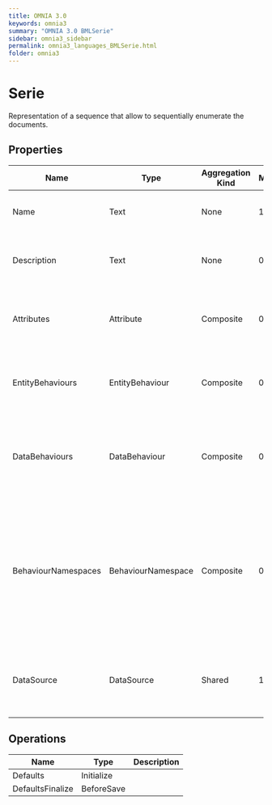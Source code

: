 ```yaml
---
title: OMNIA 3.0
keywords: omnia3
summary: "OMNIA 3.0 BMLSerie"
sidebar: omnia3_sidebar
permalink: omnia3_languages_BMLSerie.html
folder: omnia3
---
```


# Serie
Representation of a sequence that allow to sequentially enumerate the documents.
## Properties

| Name | Type | Aggregation Kind | Multiplicity | Description |
| --------- | --------- | --------- | --------- | --------- |
| Name | Text | None | 1..1 | The name of the entity (unique identifier). |
| Description | Text | None | 0..1 | The textual explanation of the entities' purpose. |
| Attributes | Attribute | Composite | 0..* | A collection of entries that allows to define entity' structure. |
| EntityBehaviours | EntityBehaviour | Composite | 0..* | A collection of entries representing how the entity behaves. |
| DataBehaviours | DataBehaviour | Composite | 0..* | A collection of entries representing how the entity' data is stored and retrieved. |
| BehaviourNamespaces | BehaviourNamespace | Composite | 0..* | A collection of entries representing the coding namespaces to be included (as usings) on code generated with your data and entity behaviours. |
| DataSource | DataSource | Shared | 1..1 | The Data Source in which the entities are computed and/or persisted. |

## Operations

| Name | Type | Description |
| --------- | --------- | --------- |
| Defaults | Initialize |  |
| DefaultsFinalize | BeforeSave |  |

